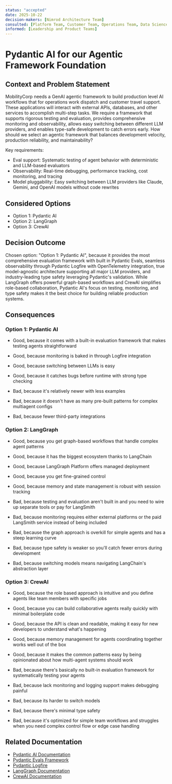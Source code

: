 ```yaml
---
status: "accepted"
date: 2025-10-22
decision-makers: [Nimrod Architecture Team]
consulted: [Platform Team, Customer Team, Operations Team, Data Science Team]
informed: [Leadership and Product Teams]
---
```


# Pydantic AI for our Agentic Framework Foundation

## Context and Problem Statement

MobilityCorp needs a GenAI agentic framework to build production level AI workflows that for operations work dispatch and customer travel support. These applications will interact with external APIs, databases, and other services to accomplish multi-step tasks. We require a framework that supports rigorous testing and evaluation, provides comprehensive monitoring and observability, allows easy switching between different LLM providers, and enables type-safe development to catch errors early. How should we select an agentic framework that balances development velocity, production reliability, and maintainability?

Key requirements:
- Eval support: Systematic testing of agent behavior with deterministic and LLM-based evaluators
- Observability: Real-time debugging, performance tracking, cost monitoring, and tracing
- Model pluggability: Easy switching between LLM providers like Claude, Gemini, and OpenAI models without code rewrites

## Considered Options

* Option 1: Pydantic AI
* Option 2: LangGraph
* Option 3: CrewAI

## Decision Outcome

Chosen option: "Option 1: Pydantic AI", because it provides the most comprehensive evaluation framework with built in Pydantic Evals, seamless observability through Pydantic Logfire with OpenTelemetry integration, true model-agnostic architecture supporting all major LLM providers, and industry-leading type safety leveraging Pydantic's validation. While LangGraph offers powerful graph-based workflows and CrewAI simplifies role-based collaboration, Pydantic AI's focus on testing, monitoring, and type safety makes it the best choice for building reliable production systems.

## Consequences

### Option 1: Pydantic AI

* Good, because it comes with a built-in evaluation framework that makes testing agents straightforward
* Good, because monitoring is baked in through Logfire integration
* Good, because switching between LLMs is easy
* Good, because it catches bugs before runtime with strong type checking

* Bad, because it's relatively newer with less examples
* Bad, because it doesn't have as many pre-built patterns for complex multiagent configs
* Bad, because fewer third-party integrations 

### Option 2: LangGraph

* Good, because you get graph-based workflows that handle complex agent patterns
* Good, because it has the biggest ecosystem thanks to LangChain
* Good, because LangGraph Platform offers managed deployment
* Good, because you get fine-grained control
* Good, because memory and state management is robust with session tracking

* Bad, because testing and evaluation aren't built in and you need to wire up separate tools or pay for LangSmith
* Bad, because monitoring requires either external platforms or the paid LangSmith service instead of being included
* Bad, because the graph approach is overkill for simple agents and has a steep learning curve
* Bad, because type safety is weaker so you'll catch fewer errors during development
* Bad, because switching models means navigating LangChain's abstraction layer

### Option 3: CrewAI

* Good, because the role based approach is intuitive and you define agents like team members with specific jobs
* Good, because you can build collaborative agents really quickly with minimal boilerplate code
* Good, because the API is clean and readable, making it easy for new developers to understand what's happening
* Good, because memory management for agents coordinating together works well out of the box
* Good, because it makes the common patterns easy by being opinionated about how multi-agent systems should work

* Bad, because there's basically no built-in evaluation framework for systematically testing your agents
* Bad, because lack monitoring and logging support makes debugging painful
* Bad, because its harder to switch models
* Bad, because there's minimal type safety 
* Bad, because it's optimized for simple team workflows and struggles when you need complex control flow or edge case handling

## Related Documentation

* [Pydantic AI Documentation](https://ai.pydantic.dev/)
* [Pydantic Evals Framework](https://ai.pydantic.dev/evals/)
* [Pydantic Logfire](https://pydantic.dev/logfire)
* [LangGraph Documentation](https://langchain-ai.github.io/langgraph/)
* [CrewAI Documentation](https://docs.crewai.com/)